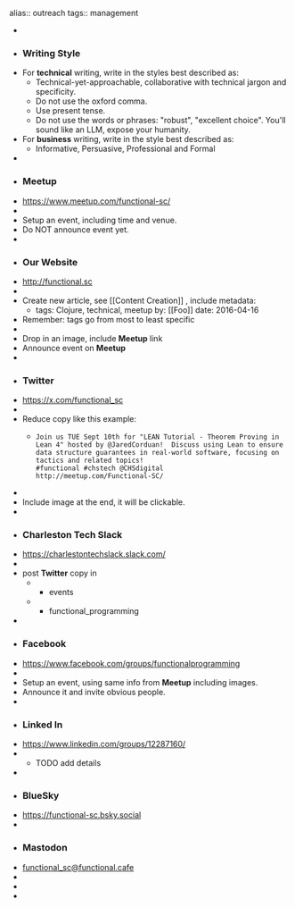 alias:: outreach
tags:: management

-
- ### Writing Style
- For **technical** writing, write in the styles best described as:
	- Technical-yet-approachable, collaborative with technical jargon and specificity.
	- Do not use the oxford comma.
	- Use present tense.
	- Do not use the words or phrases: "robust", "excellent choice". You'll sound like an LLM, expose your humanity.
- For **business** writing, write in the style best described as:
	- Informative, Persuasive, Professional and Formal
-
- ### Meetup
- https://www.meetup.com/functional-sc/
-
- Setup an event, including time and venue.
- Do NOT announce event yet.
-
- ### Our Website
- http://functional.sc
-
- Create new article, see [[Content Creation]] , include metadata:
	- tags: Clojure, technical, meetup
	  by: [[Foo]] 
	  date: 2016-04-16
- Remember: tags go from most to least specific
-
- Drop in an image, include **Meetup** link
- Announce event on **Meetup**
-
- ### Twitter
- https://x.com/functional_sc
-
- Reduce copy like this example:
	- ```
	  Join us TUE Sept 10th for "LEAN Tutorial - Theorem Proving in Lean 4" hosted by @JaredCorduan!  Discuss using Lean to ensure data structure guarantees in real-world software, focusing on tactics and related topics! 
	  #functional #chstech @CHSdigital
	  http://meetup.com/Functional-SC/
	  ```
-
- Include image at the end, it will be clickable.
-
- ### Charleston Tech Slack
- https://charlestontechslack.slack.com/
-
- post **Twitter** copy in
	- * events
	- * functional_programming
-
- ### Facebook
- https://www.facebook.com/groups/functionalprogramming
-
- Setup an event, using same info from **Meetup** including images.
- Announce it and invite obvious people.
-
- ### Linked In
- https://www.linkedin.com/groups/12287160/
-
	- TODO add details
-
- ### BlueSky
- https://functional-sc.bsky.social
-
- ### Mastodon
- [functional_sc@functional.cafe](https://functional.cafe/@functional_sc)
-
-
-